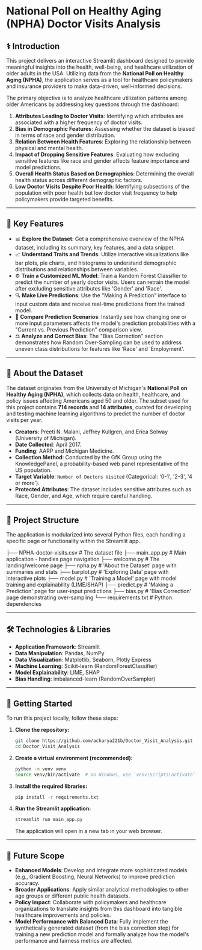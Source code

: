 # National Poll on Healthy Aging (NPHA) Doctor Visits Analysis

## ⚕️ Introduction

This project delivers an interactive Streamlit dashboard designed to provide meaningful insights into the health, well-being, and healthcare utilization of older adults in the USA. Utilizing data from the **National Poll on Healthy Aging (NPHA)**, the application serves as a tool for healthcare policymakers and insurance providers to make data-driven, well-informed decisions.

The primary objective is to analyze healthcare utilization patterns among older Americans by addressing key questions through the dashboard:

1.  **Attributes Leading to Doctor Visits**: Identifying which attributes are associated with a higher frequency of doctor visits.
2.  **Bias in Demographic Features**: Assessing whether the dataset is biased in terms of race and gender distribution.
3.  **Relation Between Health Features**: Exploring the relationship between physical and mental health.
4.  **Impact of Dropping Sensitive Features**: Evaluating how excluding sensitive features like race and gender affects feature importance and model predictions.
5.  **Overall Health Status Based on Demographics**: Determining the overall health status across different demographic factors.
6.  **Low Doctor Visits Despite Poor Health**: Identifying subsections of the population with poor health but low doctor visit frequency to help policymakers provide targeted benefits.

---

## 🚀 Key Features

*   📊 **Explore the Dataset**: Get a comprehensive overview of the NPHA dataset, including its summary, key features, and a data snippet.
*   📈 **Understand Traits and Trends**: Utilize interactive visualizations like bar plots, pie charts, and histograms to understand demographic distributions and relationships between variables.
*   ⚙️ **Train a Customized ML Model**: Train a Random Forest Classifier to predict the number of yearly doctor visits. Users can retrain the model after excluding sensitive attributes like 'Gender' and 'Race'.
*   🔍 **Make Live Predictions**: Use the "Making A Prediction" interface to input custom data and receive real-time predictions from the trained model.
*   🔄 **Compare Prediction Scenarios**: Instantly see how changing one or more input parameters affects the model's prediction probabilities with a "Current vs. Previous Prediction" comparison view.
*   ⚖️ **Analyze and Correct Bias**: The "Bias Correction" section demonstrates how Random Over-Sampling can be used to address uneven class distributions for features like 'Race' and 'Employment'.

---

## 📄 About the Dataset

The dataset originates from the University of Michigan's **National Poll on Healthy Aging (NPHA)**, which collects data on health, healthcare, and policy issues affecting Americans aged 50 and older. The subset used for this project contains **714 records** and **14 attributes**, curated for developing and testing machine learning algorithms to predict the number of doctor visits per year.

-   **Creators**: Preeti N. Malani, Jeffrey Kullgren, and Erica Solway (University of Michigan).
-   **Date Collected**: April 2017.
-   **Funding**: AARP and Michigan Medicine.
-   **Collection Method**: Conducted by the GfK Group using the KnowledgePanel, a probability-based web panel representative of the US population.
-   **Target Variable**: `Number of Doctors Visited` (Categorical: '0-1', '2-3', '4 or more').
-   **Protected Attributes**: The dataset includes sensitive attributes such as Race, Gender, and Age, which require careful handling.

---

## 📂 Project Structure

The application is modularized into several Python files, each handling a specific page or functionality within the Streamlit app.

├── NPHA-doctor-visits.csv # The dataset file
├── main_app.py # Main application - handles page navigation
├── welcome.py # The landing/welcome page
├── npha.py # 'About the Dataset' page with summaries and stats
├── barplot.py # 'Exploring Data' page with interactive plots
├── model.py # 'Training a Model' page with model training and explainability (LIME/SHAP)
├── predict.py # 'Making a Prediction' page for user-input predictions
├── bias.py # 'Bias Correction' page demonstrating over-sampling
└── requirements.txt # Python dependencies

---

## 🛠️ Technologies & Libraries

*   **Application Framework**: Streamlit
*   **Data Manipulation**: Pandas, NumPy
*   **Data Visualization**: Matplotlib, Seaborn, Plotly Express
*   **Machine Learning**: Scikit-learn (RandomForestClassifier)
*   **Model Explainability**: LIME, SHAP
*   **Bias Handling**: imbalanced-learn (RandomOverSampler)

---

## 🚀 Getting Started

To run this project locally, follow these steps:

1.  **Clone the repository:**
    ```bash
    git clone https://github.com/acharya221b/Doctor_Visit_Analysis.git
    cd Doctor_Visit_Analysis
    ```

2.  **Create a virtual environment (recommended):**
    ```bash
    python -m venv venv
    source venv/bin/activate  # On Windows, use `venv\Scripts\activate`
    ```

3.  **Install the required libraries:**
    ```bash
    pip install -r requirements.txt
    ```

4.  **Run the Streamlit application:**
    ```bash
    streamlit run main_app.py
    ```
    The application will open in a new tab in your web browser.

---

## 🔮 Future Scope

*   **Enhanced Models**: Develop and integrate more sophisticated models (e.g., Gradient Boosting, Neural Networks) to improve prediction accuracy.
*   **Broader Applications**: Apply similar analytical methodologies to other age groups or different public health datasets.
*   **Policy Impact**: Collaborate with policymakers and healthcare organizations to translate insights from this dashboard into tangible healthcare improvements and policies.
*   **Model Performance with Balanced Data**: Fully implement the synthetically generated dataset (from the bias correction step) for training a new prediction model and formally analyze how the model's performance and fairness metrics are affected.

